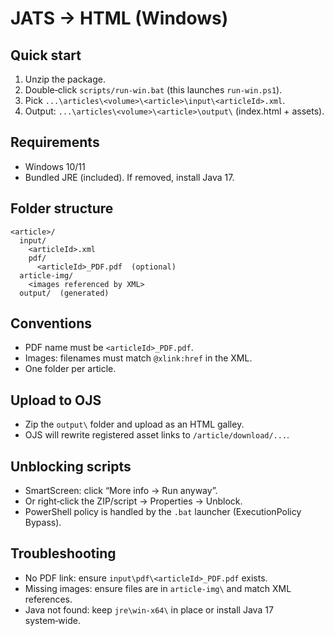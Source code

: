 # JATS → HTML (Windows)

## Quick start

1) Unzip the package.  
2) Double‑click `scripts/run-win.bat` (this launches `run-win.ps1`).  
3) Pick `...\articles\<volume>\<article>\input\<articleId>.xml`.  
4) Output: `...\articles\<volume>\<article>\output\` (index.html + assets).

## Requirements

- Windows 10/11
- Bundled JRE (included). If removed, install Java 17.

## Folder structure

```
<article>/
  input/
    <articleId>.xml
    pdf/
      <articleId>_PDF.pdf  (optional)
  article-img/
    <images referenced by XML>
  output/  (generated)
```

## Conventions

- PDF name must be `<articleId>_PDF.pdf`.
- Images: filenames must match `@xlink:href` in the XML.
- One folder per article.

## Upload to OJS

- Zip the `output\` folder and upload as an HTML galley.  
- OJS will rewrite registered asset links to `/article/download/...`.

## Unblocking scripts

- SmartScreen: click “More info → Run anyway”.  
- Or right‑click the ZIP/script → Properties → Unblock.  
- PowerShell policy is handled by the `.bat` launcher (ExecutionPolicy Bypass).

## Troubleshooting

- No PDF link: ensure `input\pdf\<articleId>_PDF.pdf` exists.  
- Missing images: ensure files are in `article-img\` and match XML references.  
- Java not found: keep `jre\win-x64\` in place or install Java 17 system‑wide.